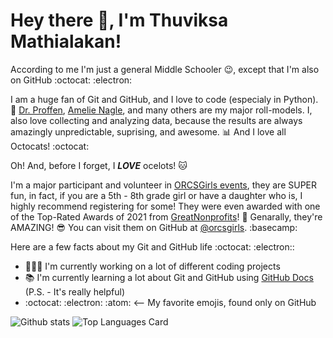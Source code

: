 # Hey there 👋, I'm Thuviksa Mathialakan!

According to me I'm just a general Middle Schooler 😉, except that I'm also on GitHub :octocat: :electron:

I am a huge fan of Git and GitHub, and I love to code (especialy in Python). 🐍 
[Dr. Proffen](https://github.com/tproffen), [Amelie Nagle](https://github.com/SootSprite15), and many others are my major roll-models. 
I, also love collecting and analyzing data, because the results are always amazingly unpredictable, suprising, and awesome. 📊 
And I love all Octocats! :octocat:

Oh! And, before I forget, I ***LOVE*** ocelots! 🐱

I'm a major participant and volunteer in [ORCSGirls events](https://www.orcsgirls.org/events), they are SUPER fun, in fact, if you are a 5th - 8th grade girl or have a daughter who is, I highly recommend registering for some! 
They were even awarded with one of the Top-Rated Awards of 2021 from [GreatNonprofits](https://greatnonprofits.org/org/oak-ridge-computer-science-girls)! 🥇 
Genarally, they're AMAZING! 😎 
You can visit them on GitHub at [@orcsgirls](https://github.com/orcsgirls). :basecamp:

Here are a few facts about my Git and GitHub life :octocat: :electron::

- 👩🏻‍💻 I'm currently working on a lot of different coding projects
- 📚 I'm currently learning a lot about Git and GitHub using [GitHub Docs](https://docs.github.com/) (P.S. - It's really helpful)
- :octocat: :electron: :atom: <-- My favorite emojis, found only on GitHub

![Github stats](https://github-readme-stats.vercel.app/api?username=cyber-ocelot&theme=panda&show_icons=true&count_private=true)
![Top Languages Card](https://github-readme-stats.vercel.app/api/top-langs/?username=cyber-ocelot&layout=compact&theme=panda)

<!--
**ThuviksaM/ThuviksaM** is a ✨ _special_ ✨ repository because its `README.md` (this file) appears on your GitHub profile.

Here are some ideas to get you started:

- 🔭 I’m currently working on ...
- 🌱 I’m currently learning ...
- 👯 I’m looking to collaborate on ...
- 🤔 I’m looking for help with ...
- 💬 Ask me about ...
- 📫 How to reach me: ...
- 😄 Pronouns: ...
- ⚡ Fun fact: ...
-->
